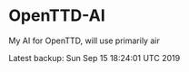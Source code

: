 # OpenTTD-AI
My AI for OpenTTD, will use primarily air

Latest backup: Sun Sep 15 18:24:01 UTC 2019

